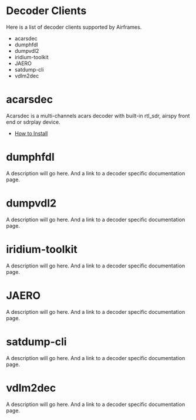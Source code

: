 # Decoder Clients

Here is a list of decoder clients supported by Airframes.

* acarsdec
* dumphfdl
* dumpvdl2
* iridium-toolkit
* JAERO
* satdump-cli
* vdlm2dec

# acarsdec

Acarsdec is a multi-channels acars decoder with built-in rtl_sdr, airspy front end or sdrplay device.

- [How to Install](acarsdec)

# dumphfdl

A description will go here. And a link to a decoder specific documentation page.

# dumpvdl2

A description will go here. And a link to a decoder specific documentation page.

# iridium-toolkit

A description will go here. And a link to a decoder specific documentation page.

# JAERO

A description will go here. And a link to a decoder specific documentation page.

# satdump-cli

A description will go here. And a link to a decoder specific documentation page.

# vdlm2dec

A description will go here. And a link to a decoder specific documentation page.
